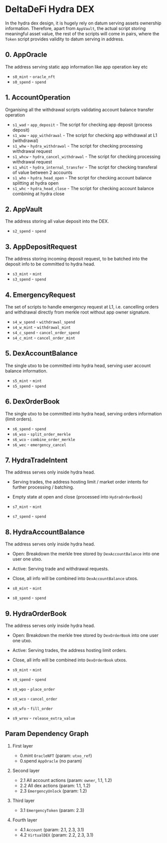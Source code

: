 # DeltaDeFi Hydra DEX

In the hydra dex design, it is hugely rely on datum serving assets ownership information. Therefore, apart from `AppVault`, the actual script storing meaningful asset value, the rest of the scripts will come in pairs, where the `Token` script provides validity to datum serving in address.

## 0. AppOracle

The address serving static app information like app operation key etc

- `s0_mint` - `oracle_nft`
- `s0_spend` - `spend`

## 1. AccountOperation

Organising all the withdrawal scripts validating account balance transfer operation

- `s1_wad` - `app_deposit` - The script for checking app deposit (process deposit)
- `s1_waw` - `app_withdrawal` - The script for checking app withdrawal at L1 (withdrawal)
- `s1_whw` - `hydra_withdrawal` - The script for checking processing withdrawal request
- `s1_whcw` - `hydra_cancel_withdrawal` - The script for checking processing withdrawal request
- `s1_whit` - `hydra_internal_transfer` - The script for checking transferal of value between 2 accounts
- `s1_who` - `hydra_head_open` - The script for checking account balance splitting at hydra open
- `s1_whc` - `hydra_head_close` - The script for checking account balance combining at hydra close

## 2. AppVault

The address storing all value deposit into the DEX.

- `s2_spend` - `spend`

## 3. AppDepositRequest

The address storing incoming deposit request, to be batched into the deposit info to be committed to hydra head.

- `s3_mint` - `mint`
- `s3_spend` - `spend`

## 4. EmergencyRequest

The set of scripts to handle emergency request at L1, i.e. cancelling orders and withdrawal directly from merkle root without app owner signature.

- `s4_w_spend` - `withdrawal_spend`
- `s4_w_mint` - `withdrawal_mint`
- `s4_c_spend` - `cancel_order_spend`
- `s4_c_mint` - `cancel_order_mint`

## 5. DexAccountBalance

The single utxo to be committed into hydra head, serving user account balance information.

- `s5_mint` - `mint`
- `s5_spend` - `spend`

## 6. DexOrderBook

The single utxo to be committed into hydra head, serving orders information (limit orders).

- `s6_spend` - `spend`
- `s6_wso` - `split_order_merkle`
- `s6_wco` - `combine_order_merkle`
- `s6_wec` - `emergency_cancel`

## 7. HydraTradeIntent

The address serves only inside hydra head.

- Serving trades, the address hosting limit / market order intents for further processing / batching.
- Empty state at open and close (processed into `HydraOrderBook`)

- `s7_mint` - `mint`
- `s7_spend` - `spend`

## 8. HydraAccountBalance

The address serves only inside hydra head.

- Open: Breakdown the merkle tree stored by `DexAccountBalance` into one user one utxo.
- Active: Serving trade and withdrawal requests.
- Close, all info will be combined into `DexAccountBalance` utxos.

- `s8_mint` - `mint`
- `s8_spend` - `spend`

## 9. HydraOrderBook

The address serves only inside hydra head.

- Open: Breakdown the merkle tree stored by `DexOrderBook` into one user one utxo.
- Active: Serving trades, the address hosting limit orders.
- Close, all info will be combined into `DexOrderBook` utxos.

- `s9_mint` - `mint`
- `s9_spend` - `spend`
- `s9_wpo` - `place_order`
- `s9_wco` - `cancel_order`
- `s9_wfo` - `fill_order`
- `s9_wrev` - `release_extra_value`

## Param Dependency Graph

1. First layer

   - 0.mint `OracleNFT` (param: `utxo_ref`)
   - 0.spend `AppOracle` (no param)

2. Second layer

   - 2.1 All account actions (param: `owner`, 1.1, 1.2)
   - 2.2 All dex actions (param: 1.1, 1.2)
   - 2.3 `EmergencyUnlock` (param: 1.2)

3. Third layer

   - 3.1 `EmergencyToken` (param: 2.3)

4. Fourth layer

   - 4.1 `Account` (param: 2.1, 2.3, 3.1)
   - 4.2 `VirtualDEX` (param: 2.2, 2.3, 3.1)
